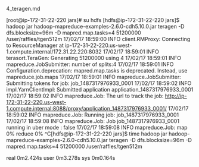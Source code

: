 4_teragen.md

[root@ip-172-31-22-220 jars]# su hdfs
[hdfs@ip-172-31-22-220 jars]$  hadoop jar hadoop-mapreduce-examples-2.6.0-cdh5.10.0.jar teragen -D dfs.blocksize=96m -D mapred.map.tasks=4 51200000 /user/raffles/tgen512m
17/02/17 18:59:00 INFO client.RMProxy: Connecting to ResourceManager at ip-172-31-22-220.us-west-1.compute.internal/172.31.22.220:8032
17/02/17 18:59:01 INFO terasort.TeraGen: Generating 51200000 using 4
17/02/17 18:59:01 INFO mapreduce.JobSubmitter: number of splits:4
17/02/17 18:59:01 INFO Configuration.deprecation: mapred.map.tasks is deprecated. Instead, use mapreduce.job.maps
17/02/17 18:59:01 INFO mapreduce.JobSubmitter: Submitting tokens for job: job_1487317976933_0001
17/02/17 18:59:02 INFO impl.YarnClientImpl: Submitted application application_1487317976933_0001
17/02/17 18:59:02 INFO mapreduce.Job: The url to track the job: http://ip-172-31-22-220.us-west-1.compute.internal:8088/proxy/application_1487317976933_0001/
17/02/17 18:59:02 INFO mapreduce.Job: Running job: job_1487317976933_0001
17/02/17 18:59:08 INFO mapreduce.Job: Job job_1487317976933_0001 running in uber mode : false
17/02/17 18:59:08 INFO mapreduce.Job:  map 0% reduce 0%
^C[hdfs@ip-172-31-22-220 jars]$ time  hadoop jar hadoop-mapreduce-examples-2.6.0-cdh5.10.0.jar teragen -D dfs.blocksize=96m -D mapred.map.tasks=4 51200000 /user/raffles/tgen512m


real    0m2.424s
user    0m3.278s
sys     0m0.164s
